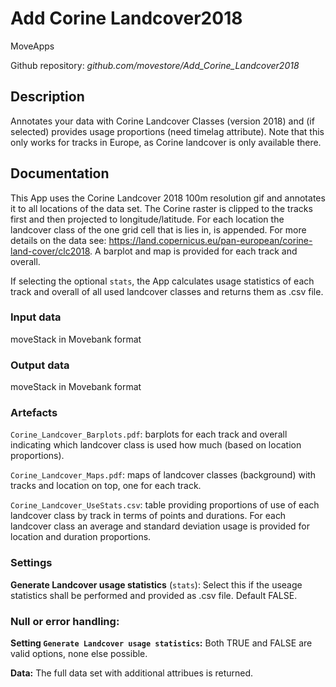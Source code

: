 # Add Corine Landcover2018

MoveApps

Github repository: *github.com/movestore/Add_Corine_Landcover2018*

## Description
Annotates your data with Corine Landcover Classes (version 2018) and (if selected) provides usage proportions (need timelag attribute). Note that this only works for tracks in Europe, as Corine landcover is only available there.

## Documentation
This App uses the Corine Landcover 2018 100m resolution gif and annotates it to all locations of the data set. The Corine raster is clipped to the tracks first and then projected to longitude/latitude. For each location the landcover class of the one grid cell that is lies in, is appended. For more details on the data see: https://land.copernicus.eu/pan-european/corine-land-cover/clc2018. A barplot and map is provided for each track and overall.

If selecting the optional `stats`, the App calculates usage statistics of each track and overall of all used landcover classes and returns them as .csv file.

### Input data
moveStack in Movebank format

### Output data
moveStack in Movebank format

### Artefacts
`Corine_Landcover_Barplots.pdf`: barplots for each track and overall indicating which landcover class is used how much (based on location proportions).

`Corine_Landcover_Maps.pdf`: maps of landcover classes (background) with tracks and location on top, one for each track.

`Corine_Landcover_UseStats.csv`: table providing proportions of use of each landcover class by track in terms of points and durations. For each landcover class an average and standard deviation usage is provided for location and duration proportions.

### Settings
**Generate Landcover usage statistics** (`stats`): Select this if the useage statistics shall be performed and provided as .csv file. Default FALSE.

### Null or error handling:
**Setting `Generate Landcover usage statistics`:** Both TRUE and FALSE are valid options, none else possible.

**Data:** The full data set with additional attribues is returned.

